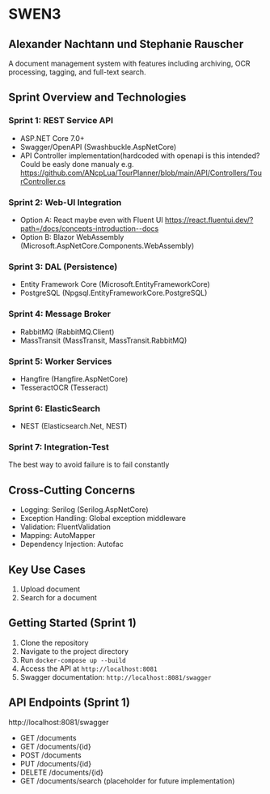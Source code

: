 # SWEN3 
## Alexander Nachtann und Stephanie Rauscher
A document management system with features including archiving, OCR processing, tagging, and full-text search.

## Sprint Overview and Technologies

### Sprint 1: REST Service API
- ASP.NET Core 7.0+
- Swagger/OpenAPI (Swashbuckle.AspNetCore)
- API Controller implementation(hardcoded with openapi is this intended? Could be easly done manualy e.g. https://github.com/ANcpLua/TourPlanner/blob/main/API/Controllers/TourController.cs

### Sprint 2: Web-UI Integration
- Option A: React maybe even with Fluent UI https://react.fluentui.dev/?path=/docs/concepts-introduction--docs
- Option B: Blazor WebAssembly (Microsoft.AspNetCore.Components.WebAssembly)

### Sprint 3: DAL (Persistence)
- Entity Framework Core (Microsoft.EntityFrameworkCore)
- PostgreSQL (Npgsql.EntityFrameworkCore.PostgreSQL)

### Sprint 4: Message Broker
- RabbitMQ (RabbitMQ.Client)
- MassTransit (MassTransit, MassTransit.RabbitMQ)

### Sprint 5: Worker Services
- Hangfire (Hangfire.AspNetCore)
- TesseractOCR (Tesseract)

### Sprint 6: ElasticSearch
- NEST (Elasticsearch.Net, NEST)

### Sprint 7: Integration-Test
The best way to avoid failure is to fail constantly

## Cross-Cutting Concerns 
- Logging: Serilog (Serilog.AspNetCore)
- Exception Handling: Global exception middleware
- Validation: FluentValidation 
- Mapping: AutoMapper 
- Dependency Injection: Autofac

## Key Use Cases
1. Upload document
2. Search for a document

## Getting Started (Sprint 1)
1. Clone the repository
2. Navigate to the project directory
3. Run `docker-compose up --build`
4. Access the API at `http://localhost:8081`
5. Swagger documentation: `http://localhost:8081/swagger`

## API Endpoints (Sprint 1)
http://localhost:8081/swagger
- GET /documents
- GET /documents/{id}
- POST /documents
- PUT /documents/{id}
- DELETE /documents/{id}
- GET /documents/search (placeholder for future implementation)
